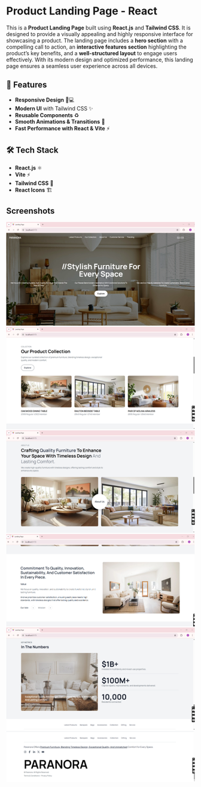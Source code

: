 # Product Landing Page - React

This is a **Product Landing Page** built using **React.js** and **Tailwind CSS**. It is designed to provide a visually appealing and highly responsive interface for showcasing a product. The landing page includes a **hero section** with a compelling call to action, an **interactive features section** highlighting the product’s key benefits, and a **well-structured layout** to engage users effectively. With its modern design and optimized performance, this landing page ensures a seamless user experience across all devices.


## 🚀 Features

- **Responsive Design** 📱💻
- **Modern UI** with Tailwind CSS ✨
- **Reusable Components** ♻️
- **Smooth Animations & Transitions** 🎨
- **Fast Performance with React & Vite** ⚡

## 🛠️ Tech Stack

- **React.js** ⚛️
- **Vite** ⚡
- **Tailwind CSS** 🎨
- **React Icons** 🏗️

## Screenshots
![Screenshot1](https://github.com/ItsMeAreebaAmjad/ProductLandingPage-React/blob/main/image1.png)
![Screenshot2](https://github.com/ItsMeAreebaAmjad/ProductLandingPage-React/blob/main/image2.png)
![Screenshot3](https://github.com/ItsMeAreebaAmjad/ProductLandingPage-React/blob/main/image3.png)
![Screenshot4](https://github.com/ItsMeAreebaAmjad/ProductLandingPage-React/blob/main/image4.png)
![Screenshot5](https://github.com/ItsMeAreebaAmjad/ProductLandingPage-React/blob/main/image5.png)
![Screenshot6](https://github.com/ItsMeAreebaAmjad/ProductLandingPage-React/blob/main/image6.png)

